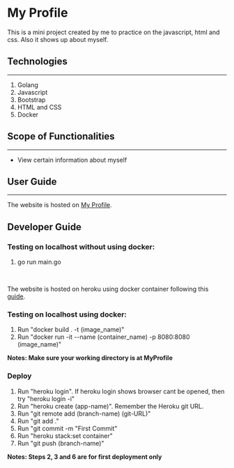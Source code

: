 # My Profile
This is a mini project created by me to practice on the javascript, html and css.
Also it shows up about myself.

## Technologies
---
1) Golang
2) Javascript
3) Bootstrap
4) HTML and CSS
5) Docker

## Scope of Functionalities
---
- View certain information about myself

## User Guide
---
The website is hosted on <a class="font-weight-bolder" href="https://onghengkiat.herokuapp.com/">My Profile</a>.

## Developer Guide

### Testing on localhost without using docker: 

1) go run main.go
</br>

The website is hosted on heroku using docker container following this 
<a href="https://dev.to/erenaspire7/deploying-a-dockerized-flask-app-to-heroku-5h7j">guide</a>.

### Testing on localhost using docker: 

1) Run "docker build . -t (image_name)"
2) Run "docker run -it --name (container_name) -p 8080:8080 (image_name)"

**Notes: Make sure your working directory is at MyProfile**

### Deploy

1) Run "heroku login". If heroku login shows browser cant be opened, then try "heroku login -i"
2) Run "heroku create (app-name)". Remember the Heroku git URL.
3) Run "git remote add (branch-name) (git-URL)"
4) Run "git add ."
5) Run "git commit -m "First Commit"
6) Run "heroku stack:set container"
7) Run "git push (branch-name)"

**Notes: Steps 2, 3 and 6 are for first deployment only**

